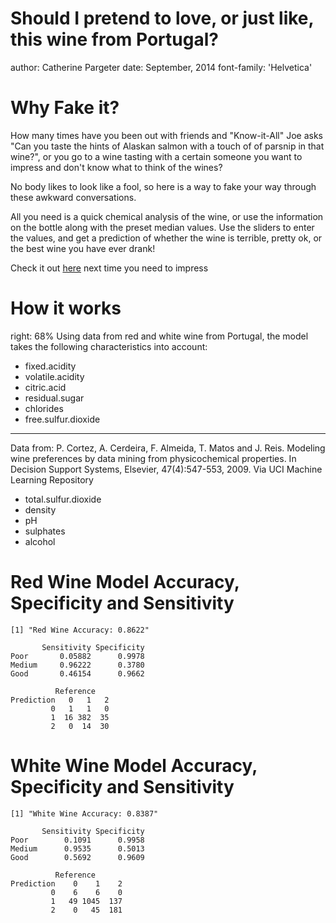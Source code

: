Should I pretend to love, or just like, this wine from Portugal?
========================================================
author: Catherine Pargeter
date: September, 2014
font-family: 'Helvetica'

Why Fake it?
========================================================

How many times have you been out with friends and "Know-it-All" Joe asks "Can you taste the hints of Alaskan salmon with a touch of of parsnip in that wine?", or you go to a wine tasting with a certain someone you want to impress and don't know what to think of the wines?

No body likes to look like a fool, so here is a way to fake your way through these awkward conversations.  

All you need is a quick chemical analysis of the wine, or use the information on the bottle along with the preset median values.  Use the sliders to enter the values, and get a prediction of whether the wine is terrible, pretty ok, or the best wine you have ever drank!

Check it out <a href = "https://cpargeter.shinyapps.io/Project/">here</a> next time you need to impress

How it works
========================================================
right: 68%
Using data from red and white wine from Portugal, the model takes the following characteristics into account:

  - fixed.acidity
  - volatile.acidity
  - citric.acid
  - residual.sugar
  - chlorides
  - free.sulfur.dioxide
  
  ***

Data from:  P. Cortez, A. Cerdeira, F. Almeida, T. Matos and J. Reis. Modeling wine preferences by data mining from physicochemical properties. In Decision Support Systems, Elsevier, 47(4):547-553, 2009. Via UCI Machine Learning Repository 
 - total.sulfur.dioxide
 - density
 - pH
 - sulphates
 - alcohol


Red Wine Model Accuracy, Specificity and Sensitivity
========================================================


```
[1] "Red Wine Accuracy: 0.8622"
```

```
       Sensitivity Specificity
Poor       0.05882      0.9978
Medium     0.96222      0.3780
Good       0.46154      0.9662
```



```
          Reference
Prediction   0   1   2
         0   1   1   0
         1  16 382  35
         2   0  14  30
```

White Wine Model Accuracy, Specificity and Sensitivity
========================================================


```
[1] "White Wine Accuracy: 0.8387"
```

```
       Sensitivity Specificity
Poor        0.1091      0.9958
Medium      0.9535      0.5013
Good        0.5692      0.9609
```


```
          Reference
Prediction    0    1    2
         0    6    6    0
         1   49 1045  137
         2    0   45  181
```
